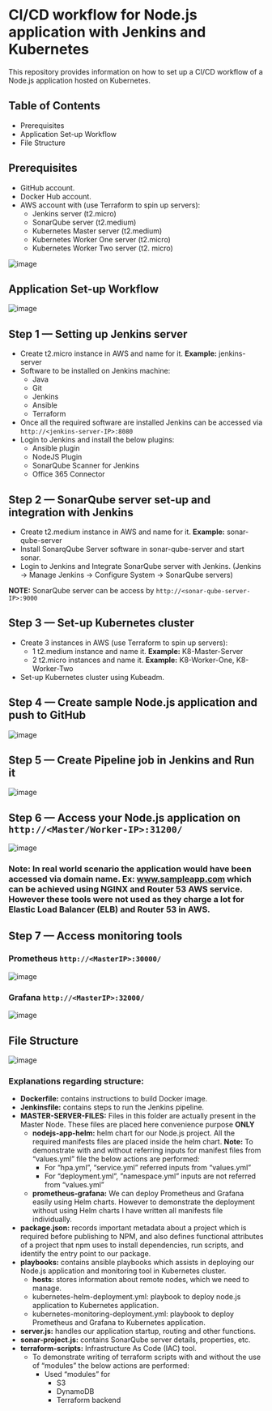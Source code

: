 # CI/CD workflow for Node.js application with Jenkins and Kubernetes
This repository provides information on how to set up a CI/CD workflow of a Node.js application hosted on Kubernetes.


## Table of Contents
* Prerequisites
* Application Set-up Workflow
* File Structure


## Prerequisites
* GitHub account.
* Docker Hub account.
* AWS account with (use Terraform to spin up servers):
  - Jenkins server (t2.micro)
  - SonarQube server (t2.medium)
  - Kubernetes Master server (t2.medium)
  - Kubernetes Worker One server (t2.micro)
  - Kubernetes Worker Two server (t2. micro)

![image](https://user-images.githubusercontent.com/73691007/128066213-79e4754e-aca6-44d6-868c-2e8250450111.png)

## Application Set-up Workflow
![image](https://user-images.githubusercontent.com/73691007/128065042-48bf0510-8b9d-47e7-b16c-42ea93eb4a7e.png)

## Step 1 — Setting up Jenkins server
* Create t2.micro instance in AWS and name for it. **Example:** jenkins-server
* Software to be installed on Jenkins machine:
  - Java
  - Git
  - Jenkins
  - Ansible
  - Terraform
* Once all the required software are installed Jenkins can be accessed via `http://<jenkins-server-IP>:8080`
* Login to Jenkins and install the below plugins:
  - Ansible plugin
  - NodeJS Plugin
  - SonarQube Scanner for Jenkins
  - Office 365 Connector

## Step 2 — SonarQube server set-up and integration with Jenkins
* Create t2.medium instance in AWS and name for it. **Example:** sonar-qube-server
* Install SonarqQube Server software in sonar-qube-server and start sonar.
* Login to Jenkins and Integrate SonarQube server with Jenkins. (Jenkins -> Manage Jenkins -> Configure System -> SonarQube servers)

 **NOTE:** SonarQube server can be access by `http://<sonar-qube-server-IP>:9000`

## Step 3 — Set-up Kubernetes cluster
* Create 3 instances in AWS (use Terraform to spin up servers):
  - 1 t2.medium instance and name it. **Example:** K8-Master-Server
  - 2 t2.micro instances and name it. **Example:** K8-Worker-One, K8-Worker-Two
* Set-up Kubernetes cluster using Kubeadm.

## Step 4 — Create sample Node.js application and push to GitHub
![image](https://user-images.githubusercontent.com/73691007/128066316-7a64b281-66a2-4835-a46f-94f306957d21.png)

## Step 5 — Create Pipeline job in Jenkins and Run it
![image](https://user-images.githubusercontent.com/73691007/128066355-9c7de163-edc6-411f-8e65-2a90531260c9.png)

## Step 6 — Access your Node.js application on `http://<Master/Worker-IP>:31200/`
![image](https://user-images.githubusercontent.com/73691007/128066531-e899f2f7-3df8-46d8-a700-0a5c32592776.png)
### Note: In real world scenario the application would have been accessed via domain name. Ex: www.sampleapp.com which can be achieved using NGINX and Router 53 AWS service. However these tools were not used as they charge a lot for Elastic Load Balancer (ELB) and Router 53 in AWS. 

## Step 7 — Access monitoring tools
### Prometheus `http://<MasterIP>:30000/`
![image](https://user-images.githubusercontent.com/73691007/128066849-6f79526f-926f-4fc3-8242-36c9ebb9b95c.png)

### Grafana `http://<MasterIP>:32000/`
![image](https://user-images.githubusercontent.com/73691007/128066906-650c6ca3-0c74-4f9f-9398-d0a650628bc3.png)

## File Structure
![image](https://user-images.githubusercontent.com/73691007/128066981-c2eab8cb-437f-4bba-8fea-f1657cab76e2.png)

### Explanations regarding structure:
* **Dockerfile:** contains instructions to build Docker image.
* **Jenkinsfile:** contains steps to run the Jenkins pipeline.
*	**MASTER-SERVER-FILES:** Files in this folder are actually present in the Master Node. These files are placed here convenience purpose **ONLY**
    - **nodejs-app-helm:** helm chart for our Node.js project. All the required manifests files are placed inside the helm chart.
  **Note:** To demonstrate with and without referring inputs for manifest files from “values.yml” file the below actions are performed:
        * For “hpa.yml”, “service.yml” referred inputs from “values.yml”
        * For “deployment.yml”, ”namespace.yml” inputs are not referred from “values.yml”
    - **prometheus-grafana:** We can deploy Prometheus and Grafana easily using Helm charts. However to demonstrate the deployment without using Helm charts I have written all manifests file individually.
* **package.json:** records important metadata about a project which is required before publishing to NPM, and also defines functional attributes of a project that npm uses to install dependencies, run scripts, and identify the entry point to our package.
* **playbooks:** contains ansible playbooks which assists in deploying our Node.js application and monitoring tool in Kubernetes cluster.
    - **hosts:** stores information about remote nodes, which we need to manage.
    - kubernetes-helm-deployment.yml: playbook to deploy node.js application to Kubernetes application.
    - kubernetes-monitoring-deployment.yml: playbook to deploy Prometheus and Grafana to Kubernetes application.
* **server.js:** handles our application startup, routing and other functions.
* **sonar-project.js:** contains SonarQube server details, properties, etc.
* **terraform-scripts:** Infrastructure As Code (IAC) tool.
    - To demonstrate writing of terraform scripts with and without the use of “modules” the below actions are performed:
      - Used “modules” for
        - S3
        - DynamoDB
        - Terraform backend













